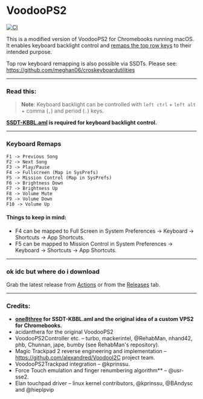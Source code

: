 VoodooPS2
=========

[![CI](https://github.com/meghan06/ChromebookPS2/actions/workflows/main.yml/badge.svg)](https://github.com/meghan06/ChromebookPS2/actions/workflows/main.yml)

This is a modified version of VoodooPS2 for Chromebooks running macOS. It enables keyboard backlight control and [remaps the top row keys](#keyboard-remaps) to their intended purpose.

Top row keyboard remapping is also possible via SSDTs. Please see:
https://github.com/meghan06/croskeyboardutilities

------------------------------------------------------------------------------------------------------------------------------------

### Read this:
>**Note**: Keyboard backlight can be controlled with `left ctrl` + `left alt` + comma (`,`) and period (`.`) keys. 

**[SSDT-KBBL.aml](https://github.com/meghan06/ChromebookPS2/blob/master/Docs/SSDT-KBBL.aml) is required for keyboard backlight control.** 

------------------------------------------------------------------------------------------------------------------------------------

### Keyboard Remaps

```
F1 -> Previous Song
F2 -> Next Song
F3 -> Play/Pause
F4 -> Fullscreen (Map in SysPrefs)
F5 -> Mission Control (Map in SysPrefs)
F6 -> Brightness Down
F7 -> Brightness Up
F8 -> Volume Mute 
F9 -> Volume Down
F10 -> Volume Up
```

#### Things to keep in mind:

- F4 can be mapped to Full Screen in System Preferences -> Keyboard -> Shortcuts -> App Shortcuts.
- F5 can be mapped to Mission Control in System Preferences -> Keyboard -> Shortcuts -> App Shortcuts.

------------------------------------------------------------------------------------------------------------------------------------

### ok idc but where do i download
Grab the latest release from [Actions](https://github.com/meghan06/ChromebookPS2/actions) or from the [Releases](https://github.com/meghan06/ChromebookPS2/releases) tab.

------------------------------------------------------------------------------------------------------------------------------------

### Credits:
* **[one8three](https://github.com/one8three) for SSDT-KBBL.aml and the original idea of a custom VPS2 for Chromebooks.**
* acidanthera for the original VoodooPS2
* VoodooPS2Controller etc. – turbo, mackerintel, @RehabMan, nhand42, phb, Chunnan, jape, bumby (see RehabMan's repository).
* Magic Trackpad 2 reverse engineering and implementation – https://github.com/alexandred/VoodooI2C project team.
* VoodooPS2Trackpad integration – @kprinssu.
* Force Touch emulation and finger renumbering algorithm** – @usr-sse2.
* Elan touchpad driver – linux kernel contributors, @kprinssu, @BAndysc and @hieplpvip
